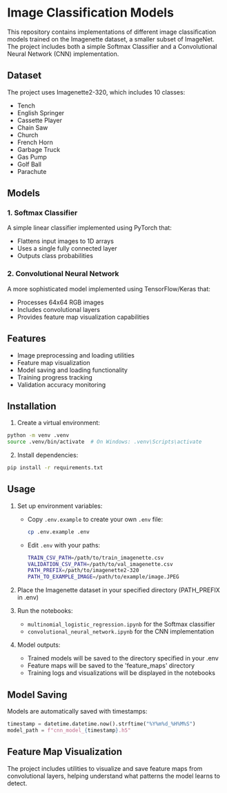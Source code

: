 # Image Classification Models

This repository contains implementations of different image classification models trained on the Imagenette dataset, a smaller subset of ImageNet. The project includes both a simple Softmax Classifier and a Convolutional Neural Network (CNN) implementation.

## Dataset

The project uses Imagenette2-320, which includes 10 classes:

- Tench
- English Springer
- Cassette Player
- Chain Saw
- Church
- French Horn
- Garbage Truck
- Gas Pump
- Golf Ball
- Parachute

## Models

### 1. Softmax Classifier

A simple linear classifier implemented using PyTorch that:

- Flattens input images to 1D arrays
- Uses a single fully connected layer
- Outputs class probabilities

### 2. Convolutional Neural Network

A more sophisticated model implemented using TensorFlow/Keras that:

- Processes 64x64 RGB images
- Includes convolutional layers
- Provides feature map visualization capabilities

## Features

- Image preprocessing and loading utilities
- Feature map visualization
- Model saving and loading functionality
- Training progress tracking
- Validation accuracy monitoring

## Installation

1. Create a virtual environment:

```bash
python -m venv .venv
source .venv/bin/activate  # On Windows: .venv\Scripts\activate
```

2. Install dependencies:

```bash
pip install -r requirements.txt
```

## Usage

1. Set up environment variables:

   - Copy `.env.example` to create your own `.env` file:
     ```bash
     cp .env.example .env
     ```
   - Edit `.env` with your paths:
     ```bash
     TRAIN_CSV_PATH=/path/to/train_imagenette.csv
     VALIDATION_CSV_PATH=/path/to/val_imagenette.csv
     PATH_PREFIX=/path/to/imagenette2-320
     PATH_TO_EXAMPLE_IMAGE=/path/to/example/image.JPEG
     ```

2. Place the Imagenette dataset in your specified directory (PATH_PREFIX in .env)

3. Run the notebooks:

   - `multinomial_logistic_regression.ipynb` for the Softmax classifier
   - `convolutional_neural_network.ipynb` for the CNN implementation

4. Model outputs:
   - Trained models will be saved to the directory specified in your .env
   - Feature maps will be saved to the 'feature_maps' directory
   - Training logs and visualizations will be displayed in the notebooks

## Model Saving

Models are automatically saved with timestamps:

```python
timestamp = datetime.datetime.now().strftime("%Y%m%d_%H%M%S")
model_path = f"cnn_model_{timestamp}.h5"
```

## Feature Map Visualization

The project includes utilities to visualize and save feature maps from convolutional layers, helping understand what patterns the model learns to detect.
